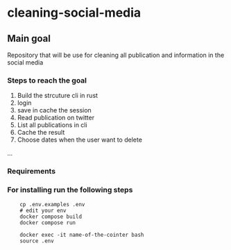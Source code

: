 # cleaning-social-media

## Main goal
Repository that will be use for cleaning all publication and information in the social media


### Steps to reach the goal
1. Build the strcuture cli in rust
2. login
2. save in cache the session
2. Read publication on twitter
3. List all publications in cli
4. Cache the result
5. Choose dates when the user want to delete

...


### Requirements


### For installing run the following steps

``` shell
    cp .env.examples .env
    # edit your env
    docker compose build
    docker compose run

    docker exec -it name-of-the-cointer bash
    source .env
```



